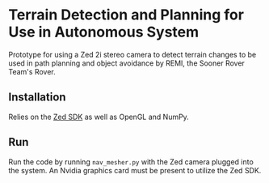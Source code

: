 # Terrain Detection and Planning for Use in Autonomous System

Prototype for using a Zed 2i stereo camera to detect terrain changes to be used in path planning and object avoidance by REMI, the Sooner Rover Team's Rover.

## Installation

Relies on the [Zed SDK](https://www.stereolabs.com/developers/release/) as well as OpenGL and NumPy.

## Run

Run the code by running `nav_mesher.py` with the Zed camera plugged into the system. An Nvidia graphics card must be present to utilize the Zed SDK.
